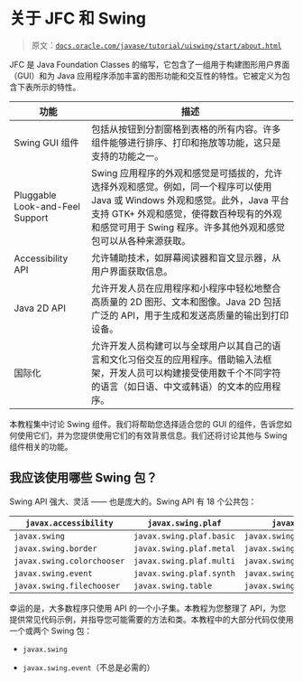 # 关于 JFC 和 Swing

> 原文：[`docs.oracle.com/javase/tutorial/uiswing/start/about.html`](https://docs.oracle.com/javase/tutorial/uiswing/start/about.html)

JFC 是 Java Foundation Classes 的缩写，它包含了一组用于构建图形用户界面（GUI）和为 Java 应用程序添加丰富的图形功能和交互性的特性。它被定义为包含下表所示的特性。

| 功能 | 描述 |
| --- | --- |
| Swing GUI 组件 | 包括从按钮到分割窗格到表格的所有内容。许多组件能够进行排序、打印和拖放等功能，这只是支持的功能之一。 |
| Pluggable Look-and-Feel Support | Swing 应用程序的外观和感觉是可插拔的，允许选择外观和感觉。例如，同一个程序可以使用 Java 或 Windows 外观和感觉。此外，Java 平台支持 GTK+ 外观和感觉，使得数百种现有的外观和感觉可用于 Swing 程序。许多其他外观和感觉包可以从各种来源获取。 |
| Accessibility API | 允许辅助技术，如屏幕阅读器和盲文显示器，从用户界面获取信息。 |
| Java 2D API | 允许开发人员在应用程序和小程序中轻松地整合高质量的 2D 图形、文本和图像。Java 2D 包括广泛的 API，用于生成和发送高质量的输出到打印设备。 |
| 国际化 | 允许开发人员构建可以与全球用户以其自己的语言和文化习俗交互的应用程序。借助输入法框架，开发人员可以构建接受使用数千个不同字符的语言（如日语、中文或韩语）的文本的应用程序。 |

本教程集中讨论 Swing 组件。我们将帮助您选择适合您的 GUI 的组件，告诉您如何使用它们，并为您提供使用它们的有效背景信息。我们还将讨论其他与 Swing 组件相关的功能。

## 我应该使用哪些 Swing 包？

Swing API 强大、灵活 —— 也是庞大的。Swing API 有 18 个公共包：

| `javax.accessibility` | `javax.swing.plaf` | `javax.swing.text` |
| --- | --- | --- |
| `javax.swing` | `javax.swing.plaf.basic` | `javax.swing.text.html` |
| `javax.swing.border` | `javax.swing.plaf.metal` | `javax.swing.text.html.parser` |
| `javax.swing.colorchooser` | `javax.swing.plaf.multi` | `javax.swing.text.rtf` |
| `javax.swing.event` | `javax.swing.plaf.synth` | `javax.swing.tree` |
| `javax.swing.filechooser` | `javax.swing.table` | `javax.swing.undo` |

幸运的是，大多数程序只使用 API 的一个小子集。本教程为您整理了 API，为您提供常见代码示例，并指导您可能需要的方法和类。本教程中的大部分代码仅使用一个或两个 Swing 包：

+   `javax.swing`

+   `javax.swing.event`（不总是必需的）
